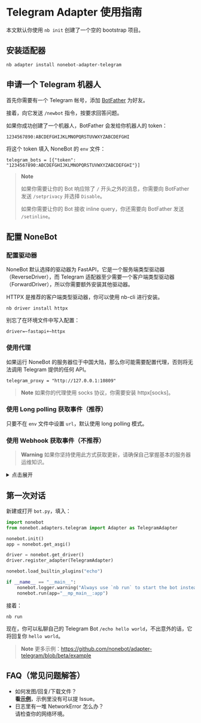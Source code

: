 # Telegram Adapter 使用指南

本文默认你使用 `nb init` 创建了一个空的 bootstrap 项目。

## 安装适配器

```shell
nb adapter install nonebot-adapter-telegram
```

## 申请一个 Telegram 机器人

首先你需要有一个 Telegram 帐号，添加 [BotFather](https://t.me/botfather) 为好友。

接着，向它发送 `/newbot` 指令，按要求回答问题。

如果你成功创建了一个机器人，BotFather 会发给你机器人的 token：

```plain
1234567890:ABCDEFGHIJKLMNOPQRSTUVWXYZABCDEFGHI
```

将这个 token 填入 NoneBot 的 `env` 文件：

```dotenv
telegram_bots = [{"token": "1234567890:ABCDEFGHIJKLMNOPQRSTUVWXYZABCDEFGHI"}]
```

> **Note**
>
> 如果你需要让你的 Bot 响应除了 `/` 开头之外的消息，你需要向 BotFather 发送 `/setprivacy` 并选择 `Disable`。
>
> 如果你需要让你的 Bot 接收 inline query，你还需要向 BotFather 发送 `/setinline`。

## 配置 NoneBot

### 配置驱动器

NoneBot 默认选择的驱动器为 FastAPI，它是一个服务端类型驱动器（ReverseDriver），而 Telegram 适配器至少需要一个客户端类型驱动器（ForwardDriver），所以你需要额外安装其他驱动器。

HTTPX 是推荐的客户端类型驱动器，你可以使用 nb-cli 进行安装。

```shell
nb driver install httpx
```

别忘了在环境文件中写入配置：

```dotenv
driver=~fastapi+~httpx
```

### 使用代理

如果运行 NoneBot 的服务器位于中国大陆，那么你可能需要配置代理，否则将无法调用 Telegram 提供的任何 API。

```dotenv
telegram_proxy = "http://127.0.0.1:10809"
```

> **Note**
> 如果你的代理使用 socks 协议，你需要安装 httpx\[socks\]。

### 使用 Long polling 获取事件（推荐）

只要不在 `env` 文件中设置 `url`，默认使用 long polling 模式。

### 使用 Webhook 获取事件（不推荐）

> **Warning**
> 如果你坚持使用此方式获取更新，请确保自己掌握基本的服务器运维知识。

<details><summary>点击展开</summary>
<p>

Telegram Bot 的 webhook 必须使用 https 协议，所以你需要公网 IP、域名，以及 TLS 证书，并通过反向代理等方式使 NoneBot 能够接受到来自 Telegram 服务器的 webhook 消息。

要令 Telegram 适配器启用此模式，需要将域名填入 `env` 文件：

```dotenv
telegram_bots = [{"token": "1234567890:ABCDEFGHIJKLMNOPQRSTUVWXYZABCDEFGHI", "is_webhook": True}]
telegram_webhook_url = "https://yourdomain.com"
```

</p>
</details>

## 第一次对话

新建或打开 `bot.py`，填入：

```python
import nonebot
from nonebot.adapters.telegram import Adapter as TelegramAdapter

nonebot.init()
app = nonebot.get_asgi()

driver = nonebot.get_driver()
driver.register_adapter(TelegramAdapter)

nonebot.load_builtin_plugins("echo")

if __name__ == "__main__":
    nonebot.logger.warning("Always use `nb run` to start the bot instead of manually running!")
    nonebot.run(app="__mp_main__:app")
```

接着：

```shell
nb run
```

现在，你可以私聊自己的 Telegram Bot `/echo hello world`，不出意外的话，它将回复你 `hello world`。

> **Note**
> 更多示例：<https://github.com/nonebot/adapter-telegram/blob/beta/example>

## FAQ（常见问题解答）

- 如何发图/回复/下载文件？  
  **看[示例](./example)**，示例里没有可以提 Issue。
- 日志里有一堆 NetworkError 怎么办？  
  请检查你的网络环境。
